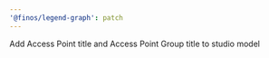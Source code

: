 ```yaml
---
'@finos/legend-graph': patch
---
```


Add Access Point title and Access Point Group title to studio model

